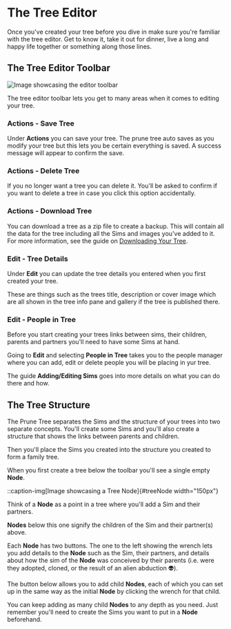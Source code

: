 # The Tree Editor

Once you've created your tree before you dive in make sure you're familiar with the tree editor. Get to know it, take 
it out for dinner, live a long and happy life together or something along those lines.

## The Tree Editor Toolbar

![Image showcasing the editor toolbar](toolbarGif)

The tree editor toolbar lets you get to many areas when it comes to editing your tree.

### Actions - Save Tree

Under **Actions** you can save your tree. The prune tree auto saves as you modify your tree but this lets you be 
certain everything is saved. A success message will appear to confirm the save.

### Actions - Delete Tree

If you no longer want a tree you can delete it. You'll be asked to confirm if you want to delete a tree in case you 
click this option accidentally.

### Actions - Download Tree

You can download a tree as a zip file to create a backup. This will contain all the data for the tree including all 
the Sims and images you've added to it. For more information, see the guide on
[Downloading Your Tree](/guides/download-and-backup).

### Edit - Tree Details

Under **Edit** you can update the tree details you entered when you first created your tree.

These are things such as the trees title, description or cover image which are all shown in the tree info pane and 
gallery if the tree is published there.

### Edit - People in Tree

Before you start creating your trees links between sims, their children, parents and partners you'll need to have some 
Sims at hand.

Going to **Edit** and selecting **People in Tree** takes you to the people manager where you 
can add, edit or delete people you will be placing in yur tree.

The guide **Adding/Editing Sims** goes into more details on what you can do there and how.

[//]: # (Preview Mode does not yet have a prupose since trees can't be downloaded)
[//]: # (### Preview Mode)
[//]: # (You can toggle preview mode which will hide any buttons in the tree below the toolbar to show you how a tree will look once published.)
[//]: # (Remember to turn it off to be able to continue to edit the trees structure.)

## The Tree Structure

The Prune Tree separates the Sims and the structure of your trees into two separate concepts. You'll create some Sims 
and you'll also create a structure that shows the links between parents and children.

Then you'll place the Sims you created into the structure you created to form a family tree.

When you first create a tree below the toolbar you'll see a single empty **Node**.

::caption-img[Image showcasing a Tree Node]{#treeNode width="150px"}

Think of a **Node** as a point in a tree where you'll add a Sim and their partners.

**Nodes** below this one signify the children of the Sim and their partner(s) above.

Each **Node** has two buttons. The one to the left showing the wrench lets you add details to the **Node** such as the 
Sim, their partners, and details about how the sim of the **Node** was conceived by their parents (i.e. were they 
adopted, cloned, or the result of an alien abduction 👽).

The button below allows you to add child **Nodes**, each of which you can set up in the same way as the initial 
**Node** by clicking the wrench for that child.

You can keep adding as many child **Nodes** to any depth as you need. Just remember you'll need to create the Sims you 
want to put in a **Node** beforehand.
